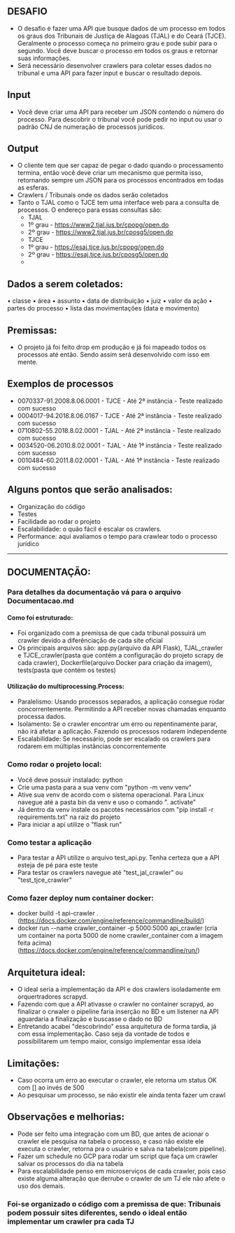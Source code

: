 ## DESAFIO
- O desafio é fazer uma API que busque dados de um processo em todos os graus dos Tribunais de Justiça de Alagoas (TJAL) e do Ceará (TJCE). Geralmente o processo começa no primeiro grau e pode subir para o segundo. Você deve buscar o processo em todos os graus e retornar suas informações.
- Será necessário desenvolver crawlers para coletar esses dados no tribunal e uma API para fazer input e buscar o resultado depois.

## Input
- Você deve criar uma API para receber um JSON contendo o número do processo. Para descobrir o tribunal você pode pedir no input ou usar o padrão CNJ de numeração de processos jurídicos.

## Output
- O cliente tem que ser capaz de pegar o dado quando o processamento termina, então você deve criar um mecanismo que permita isso, retornando sempre um JSON para os processos encontrados em todas as esferas.
- Crawlers / Tribunais onde os dados serão coletados
- Tanto o TJAL como o TJCE tem uma interface web para a consulta de processos. O endereço para essas consultas são:
    - TJAL
    - 1º grau - https://www2.tjal.jus.br/cpopg/open.do
    - 2º grau - https://www2.tjal.jus.br/cposg5/open.do
    - TJCE
    - 1º grau - https://esaj.tjce.jus.br/cpopg/open.do
    - 2º grau - https://esaj.tjce.jus.br/cposg5/open.do
    - 
## Dados a serem coletados:
•	classe
•	área
•	assunto
•	data de distribuição
•	juiz
•	valor da ação
•	partes do processo
•	lista das movimentações (data e movimento)

## Premissas: 
- O projeto já foi feito drop em produção e já foi mapeado todos os processos até então. Sendo assim será desenvolvido com isso em mente.

## Exemplos de processos
- 0070337-91.2008.8.06.0001 - TJCE - Até 2ª instância - Teste realizado com sucesso
- 0004017-94.2018.8.06.0167 - TJCE - Até 2ª instância - Teste realizado com sucesso
- 0710802-55.2018.8.02.0001 - TJAL - Até 2ª instância - Teste realizado com sucesso
- 0034520-06.2010.8.02.0001 - TJAL - Até 1ª instância - Teste realizado com sucesso
- 0010484-60.2011.8.02.0001 - TJAL - Até 1ª instância - Teste realizado com sucesso

## Alguns pontos que serão analisados:
-	Organização do código
-	Testes
-	Facilidade ao rodar o projeto
-	Escalabilidade: o quão fácil é escalar os crawlers.
-	Performance: aqui avaliamos o tempo para crawlear todo o processo jurídico
------------------------------------------------------------------------------------------------------------------------------
## DOCUMENTAÇÃO:

### Para detalhes da documentação vá para o arquivo Documentacao.md

#### Como foi estruturado:
- Foi organizado com a premissa de que cada tribunal possuirá um crawler devido a diferênciação de cada site oficial
- Os principais arquivos são: app.py(arquivo da API Flask), TJAL_crawler e TJCE_crawler(pasta que contém a configuração do projeto scrapy de cada crawler), Dockerfile(arquivo Docker para criação da imagem), tests(pasta que contém os testes)
#### Utilização do multiprocessing.Process: 
- Paralelismo: Usando processos separados, a aplicação consegue rodar concorrentemente. Permitindo a API receber novas chamadas enquanto processa dados.
- Isolamento: Se o crawler encontrar um erro ou repentinamente parar, não irá afetar a aplicação. Fazendo os processos rodarem independente
- Escalabilidade: Se necessário, pode ser escalado os crawlers para rodarem em múltiplas instâncias concorrentemente

### Como rodar o projeto local:
- Você deve possuir instalado: python
- Crie uma pasta para a sua venv com "python -m venv venv"
- Ative sua venv de acordo com o sistema operacional. Para Linux navegue até a pasta bin da venv e uso o comando ". activate"
- Já dentro da venv instale os pacotes necessários com "pip install -r requirements.txt" na raiz do projeto
- Para iniciar a api utilize o "flask run"


### Como testar a aplicação
- Para testar a API utilize o arquivo test_api.py. Tenha certeza que a API esteja de pé para este teste
- Para testar os crawlers navegue até "test_jal_crawler" ou "test_tjce_crawler"

### Como fazer deploy num container docker:
- docker build -t api-crawler .  (https://docs.docker.com/engine/reference/commandline/build/)
- docker run --name crawler_container -p 5000:5000 api_crawler (cria um container na porta 5000 de nome crawler_container com a imagem feita acima) (https://docs.docker.com/engine/reference/commandline/run/)

## Arquitetura ideal:
- O ideal seria a implementação da API e dos crawlers isoladamente em orquertradores scrapyd. 
- Fazendo com que a API ativasse o crawler no container scrapyd, ao finalizar o crwaler o pipeline faria inserção no BD e um listener na API aguardaria a finalização e buscasse o dado no BD
- Entretando acabei "descobrindo" essa arquitetura de forma tardia, já com essa implementação. Caso seja da vontade de todos e possibilitarem um tempo maior, consigo implementar essa ideia

## Limitações:
- Caso ocorra um erro ao executar o crawler, ele retorna um status OK com [] ao invés de 500
- Ao pesquisar um processo, se não existir ele ainda tenta fazer um crawl

## Observações e melhorias:
- Pode ser feito uma integração com um BD, que antes de acionar o crawler ele pesquisa na tabela o processo, e caso não existe ele executa o crawler, retorna pra o usuário e salva na tabela(com pipeline).
- Fazer um schedule no GCP para rodar um script que faça um crawler salvar os processos do dia na tabela
- Para escalabilidade penso em microserviços de cada crawler, pois caso existe alguma alteração que derrube o crawler de um TJ ele não afete o uso dos demais.

### Foi-se organizado o código com a premissa de que: Tribunais podem possuir sites diferentes, sendo o ideal então implementar um crawler pra cada TJ